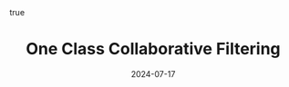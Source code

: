 ---
order: 1
title: One Class Collaborative Filtering
date: 2024-07-17
categories: [RECOMMENDER SYSTEM, 4.one class collaborative filtering]
tags: [Paper Review, AI Application, Recommender System, Collaborative Filtering, Implicit Feedback, OCCF]
math: true
description: >-
image:
    path: /_post_refer_img/RecommenderSystem/4.OCCF/Thumbnail.jpg
---